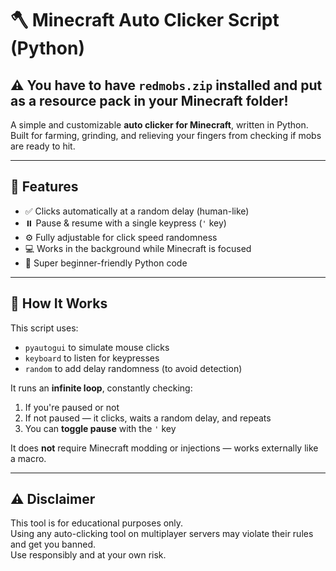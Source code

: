 # 🪓 Minecraft Auto Clicker Script (Python)
 
## ⚠️ You have to have `redmobs.zip` installed and put as a resource pack in your Minecraft folder! 
 
A simple and customizable **auto clicker for Minecraft**, written in Python.  
Built for farming, grinding, and relieving your fingers from checking if mobs are ready to hit.

---

## 🚀 Features

- ✅ Clicks automatically at a random delay (human-like)  
- ⏸️ Pause & resume with a single keypress (`'` key)  
- ⚙️ Fully adjustable for click speed randomness  
- 💻 Works in the background while Minecraft is focused  
- 🧠 Super beginner-friendly Python code  

---

## 📁 How It Works

This script uses:  
- `pyautogui` to simulate mouse clicks  
- `keyboard` to listen for keypresses  
- `random` to add delay randomness (to avoid detection)  

It runs an **infinite loop**, constantly checking:  
1. If you're paused or not  
2. If not paused — it clicks, waits a random delay, and repeats  
3. You can **toggle pause** with the `'` key  

It does **not** require Minecraft modding or injections — works externally like a macro.

---

## ⚠️ Disclaimer  
This tool is for educational purposes only.  
Using any auto-clicking tool on multiplayer servers may violate their rules and get you banned.  
Use responsibly and at your own risk.
